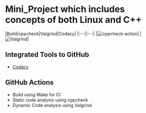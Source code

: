 # Mini_Project which includes concepts of both Linux and C++



|Build|cppcheck|Valgrind|Codacy|
|:--:|:--:|
|![cppcheck-action](https://github.com/99002593/Mini_Project/workflows/cppcheck-action/badge.svg)|
|![Valgrind](https://github.com/99002593/Mini_Project/workflows/Valgrind/badge.svg)|



## Integrated Tools to GitHub
*  [Codacy](https://www.codacy.com/)

## GitHub Actions
* Build using Make for CI
* Static code analysis using cppcheck
* Dynamic Code analysis using Valgrind
